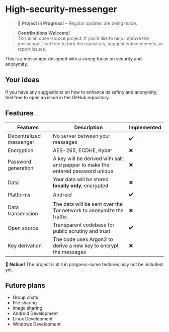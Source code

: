 # High-security-messenger

> 🚧 __Project in Progress!__ – Regular updates are being made.

> __Contributions Welcome!__<br>
> This is an open-source project. If you'd like to help improve the messenger,
> feel free to fork the repository, suggest enhancements, or report issues.

This is a messenger designed with a strong focus on security and anonymity.

## Your ideas
If you have any suggestions on how to enhance its safety and anonymity,
feel free to open an issue in the GitHub repository.

## Features
| Features                | Description                                                                    | Implemented |
| ----------------------- | ------------------------------------------------------------------------------ | ----------- |
| Decentralized messenger | No server between your messages                                                | ✔️          |
| Encryption              | AES-265, ECDHE, Kyber                                                          | ❌          |
| Password generation     | A key will be derived with salt and pepper to make the entered password unique | ❌          |
| Data                    | Your data will be stored __locally only__, encrypted                           | ❌          |
| Platforms               | Android                                                                        | ✔️          |
| Data transmission       | The data will be sent over the Tor network to anonymize the traffic            | ❌          |
| Open source             | Transparent codebase for public scrutiny and trust                             | ✔️          |
| Key derivation          | The code uses Argon2 to derive a new key to encrypt the messages               | ❌          |

📌 __Notice!__ The project is still in progress-some features may not be included yet.

## Future plans
- Group chats
- File sharing
- Image sharing
- Android Development
- Linux Development
- Windows Development
